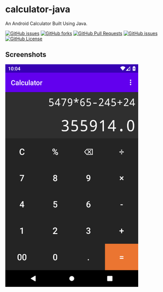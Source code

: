 # calculator-java

An Android Calculator Built Using Java.

[![GitHub issues](https://img.shields.io/github/stars/Vishal1297/calculator-java)](https://github.com/Vishal1297/calculator-java/stargazers)
[![GitHub forks](https://img.shields.io/github/forks/Vishal1297/calculator-java)](https://github.com/Vishal1297/calculator-java/network/members)
[![GitHub Pull Requests](https://img.shields.io/github/issues-pr/Vishal1297/calculator-java?style=plastic)](https://github.com/Vishal1297/calculator-java/pulls)
[![GitHub issues](https://img.shields.io/github/issues/Vishal1297/calculator-java?style=plastic)](https://github.com/Vishal1297/calculator-java/issues)
[![GitHub License](https://img.shields.io/github/license/Vishal1297/calculator-java)](https://github.com/Vishal1297/calculator-java/blob/master/LICENSE)

## Screenshots

<img src="images/screenshot_2.png" height="700" width="420"> 
